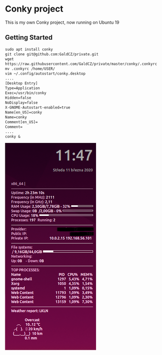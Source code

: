 # Conky project
This is my own Conky project, now running on Ubuntu 19

## Getting Started
```
sudo apt install conky
git clone git@github.com:GaldCZ/private.git
wget https://raw.githubusercontent.com/GaldCZ/private/master/conky/.conkyrc
mv .conkyrc /home/USER/
vim ~/.config/autostart/conky.desktop
....
[Desktop Entry]
Type=Application
Exec=/usr/bin/conky
Hidden=false
NoDisplay=false
X-GNOME-Autostart-enabled=true
Name[en_US]=conky
Name=conky
Comment[en_US]=
Comment=
....
conky &
```
<img src="https://github.com/GaldCZ/private/blob/master/conky/conky.png">
